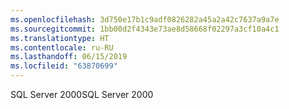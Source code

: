 ```yaml
---
ms.openlocfilehash: 3d750e17b1c9adf0826282a45a2a42c7637a9a7e
ms.sourcegitcommit: 1bb00d2f4343e73ae8d58668f02297a3cf10a4c1
ms.translationtype: HT
ms.contentlocale: ru-RU
ms.lasthandoff: 06/15/2019
ms.locfileid: "63870699"
---
```

<span data-ttu-id="e9b40-101">SQL Server 2000</span><span class="sxs-lookup"><span data-stu-id="e9b40-101">SQL Server 2000</span></span>